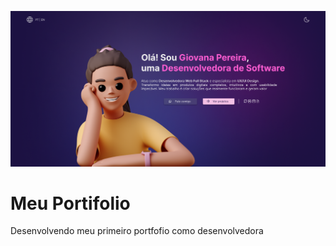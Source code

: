 ![Protótipo](HOME.png "Protótipo inicial")
# Meu Portifolio
Desenvolvendo meu primeiro portfofio como desenvolvedora 
